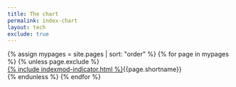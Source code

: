 ```yaml
---
title: The chart
permalink: index-chart
layout: tech
exclude: true
---
```


<wrap>
{% assign mypages = site.pages | sort: "order" %} {% for page in mypages %}
{% unless page.exclude %}

<div class="tooltip"><a href="{{page.url|absolute_url}}">{% include indexmod-indicator.html %}</a><span class="tooltiptext">{{page.shortname}}</span></div>
 {% endunless %}
 {% endfor %}
</wrap>
